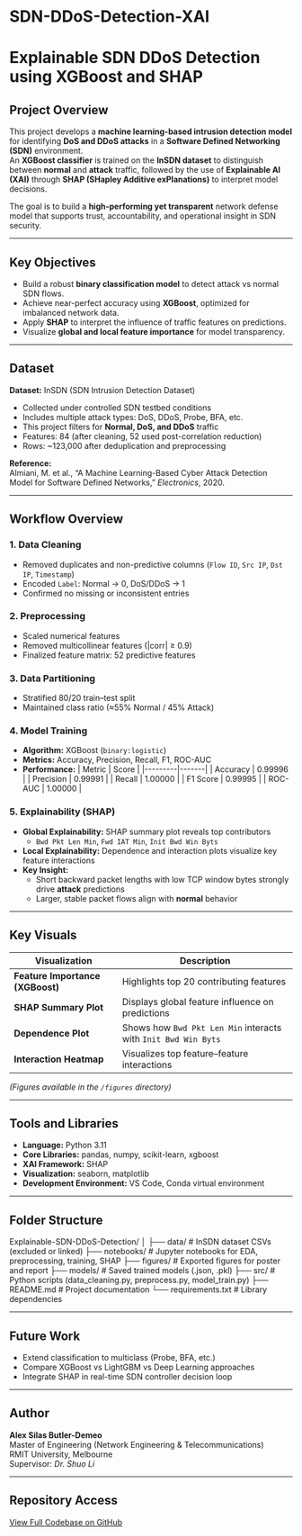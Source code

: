 # SDN-DDoS-Detection-XAI
# Explainable SDN DDoS Detection using XGBoost and SHAP

## Project Overview
This project develops a **machine learning-based intrusion detection model** for identifying **DoS and DDoS attacks** in a **Software Defined Networking (SDN)** environment.  
An **XGBoost classifier** is trained on the **InSDN dataset** to distinguish between **normal** and **attack** traffic, followed by the use of **Explainable AI (XAI)** through **SHAP (SHapley Additive exPlanations)** to interpret model decisions.

The goal is to build a **high-performing yet transparent** network defense model that supports trust, accountability, and operational insight in SDN security.

---

## Key Objectives
- Build a robust **binary classification model** to detect attack vs normal SDN flows.  
- Achieve near-perfect accuracy using **XGBoost**, optimized for imbalanced network data.  
- Apply **SHAP** to interpret the influence of traffic features on predictions.  
- Visualize **global and local feature importance** for model transparency.  

---

##  Dataset
**Dataset:** InSDN (SDN Intrusion Detection Dataset)  
- Collected under controlled SDN testbed conditions  
- Includes multiple attack types: DoS, DDoS, Probe, BFA, etc.  
- This project filters for **Normal, DoS, and DDoS** traffic  
- Features: 84 (after cleaning, 52 used post-correlation reduction)  
- Rows: ~123,000 after deduplication and preprocessing

**Reference:**  
Almiani, M. et al., “A Machine Learning-Based Cyber Attack Detection Model for Software Defined Networks,” *Electronics*, 2020.

---

## Workflow Overview

### 1. **Data Cleaning**
- Removed duplicates and non-predictive columns (`Flow ID`, `Src IP`, `Dst IP`, `Timestamp`)  
- Encoded `Label`: Normal → 0, DoS/DDoS → 1  
- Confirmed no missing or inconsistent entries

### 2. **Preprocessing**
- Scaled numerical features  
- Removed multicollinear features (|corr| ≥ 0.9)  
- Finalized feature matrix: 52 predictive features

### 3. **Data Partitioning**
- Stratified 80/20 train–test split  
- Maintained class ratio (≈55% Normal / 45% Attack)

### 4. **Model Training**
- **Algorithm:** XGBoost (`binary:logistic`)  
- **Metrics:** Accuracy, Precision, Recall, F1, ROC-AUC  
- **Performance:**
  | Metric | Score |
  |---------|-------|
  | Accuracy | 0.99996 |
  | Precision | 0.99991 |
  | Recall | 1.00000 |
  | F1 Score | 0.99995 |
  | ROC-AUC | 1.00000 |

### 5. **Explainability (SHAP)**
- **Global Explainability:** SHAP summary plot reveals top contributors  
  - `Bwd Pkt Len Min`, `Fwd IAT Min`, `Init Bwd Win Byts`  
- **Local Explainability:** Dependence and interaction plots visualize key feature interactions  
- **Key Insight:**  
  - Short backward packet lengths with low TCP window bytes strongly drive **attack** predictions  
  - Larger, stable packet flows align with **normal** behavior

---

## Key Visuals
| Visualization | Description |
|----------------|-------------|
| **Feature Importance (XGBoost)** | Highlights top 20 contributing features |
| **SHAP Summary Plot** | Displays global feature influence on predictions |
| **Dependence Plot** | Shows how `Bwd Pkt Len Min` interacts with `Init Bwd Win Byts` |
| **Interaction Heatmap** | Visualizes top feature–feature interactions |

*(Figures available in the `/figures` directory)*

---

## Tools and Libraries
- **Language:** Python 3.11  
- **Core Libraries:** pandas, numpy, scikit-learn, xgboost  
- **XAI Framework:** SHAP  
- **Visualization:** seaborn, matplotlib  
- **Development Environment:** VS Code, Conda virtual environment

---

##  Folder Structure
Explainable-SDN-DDoS-Detection/
│
├── data/                  # InSDN dataset CSVs (excluded or linked)
├── notebooks/             # Jupyter notebooks for EDA, preprocessing, training, SHAP
├── figures/               # Exported figures for poster and report
├── models/                # Saved trained models (.json, .pkl)
├── src/                   # Python scripts (data_cleaning.py, preprocess.py, model_train.py)
├── README.md              # Project documentation
└── requirements.txt       # Library dependencies

---

##  Future Work
- Extend classification to multiclass (Probe, BFA, etc.)
- Compare XGBoost vs LightGBM vs Deep Learning approaches
- Integrate SHAP in real-time SDN controller decision loop

---

## Author
**Alex Silas Butler-Demeo**  
Master of Engineering (Network Engineering & Telecommunications)  
RMIT University, Melbourne  
Supervisor: *Dr. Shuo Li*

---

## Repository Access
[View Full Codebase on GitHub](https://github.com/yourusername/Explainable-SDN-DDoS-Detection)  
 

